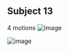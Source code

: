 ## Subject 13

4 motions
![image](https://user-images.githubusercontent.com/65078173/212977317-73a85f3e-45d9-4074-8bb7-34f8ad4876dd.png)

![image](https://user-images.githubusercontent.com/65078173/212977419-65ccced5-3cce-486e-b17d-848ca76eb841.png)
